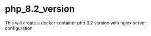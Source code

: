 # php_8.2_version
This will create a docker container php 8.2 version with nginx server configuration
